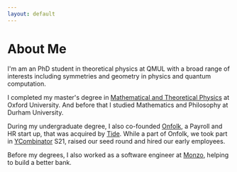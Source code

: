 ```yaml
---
layout: default
---
```

# About Me
I'm am an PhD student in theoretical physics at QMUL with a broad range of interests including symmetries and geometry in physics and quantum computation. 

I completed my master's degree in [Mathematical and Theoretical Physics](https://mmathphys.physics.ox.ac.uk/home) at Oxford University. And before that I studied Mathematics and Philosophy at Durham University.

During my undergraduate degree, I also co-founded [Onfolk](https://www.onfolk.com/), a Payroll and HR start up, that was acquired by [Tide](https://www.tide.co/blog/tide-update/weve-acquired-onfolk/). While a part of Onfolk, we took part in [YCombinator](https://www.ycombinator.com/) S21, raised our seed round and hired our early employees.

Before my degrees, I also worked as a software engineer at [Monzo](https://monzo.com/), helping to build a better bank. 
